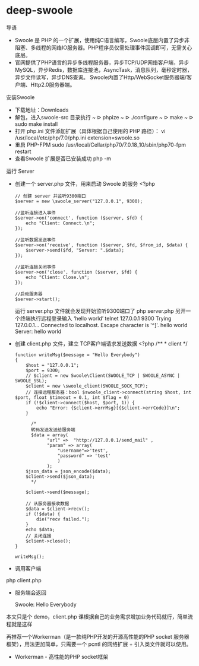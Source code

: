 # deep-swoole
导语

- Swoole 是 PHP 的一个扩展，使用纯C语言编写，Swoole底层内置了异步非阻塞、多线程的网络IO服务器。PHP程序员仅需处理事件回调即可，无需关心底层。
- 官网提供了PHP语言的异步多线程服务器，异步TCP/UDP网络客户端，异步MySQL，异步Redis，数据库连接池，AsyncTask，消息队列，毫秒定时器，异步文件读写，异步DNS查询。 Swoole内置了Http/WebSocket服务器端/客户端、Http2.0服务器端。

安装Swoole

- 下载地址：Downloads
- 解包，进入swoole-src 目录执行
      ~ ᐅ phpize
      ~ ᐅ ./configure
      ~ ᐅ make 
      ~ ᐅ sudo make install
- 打开 php.ini 文件添加扩展（具体根据自己使用的 PHP 路径）：
  vi /usr/local/etc/php/7.0/php.ini
      extension=swoole.so
- 重启 PHP-FPM
  sudo /usr/local/Cellar/php70/7.0.18_10/sbin/php70-fpm restart
- 查看Swoole 扩展是否已安装成功
  php -m
  

运行 Server

- 创建一个 server.php 文件，用来启动 Swoole 的服务
      <?php
      
      // 创建 server 并监听9300端口
      $server = new \swoole_server("127.0.0.1", 9300);
      
      //监听连接进入事件
      $server->on('connect', function ($server, $fd) {  
          echo "Client: Connect.\n";
      });
      
      //监听数据发送事件
      $server->on('receive', function ($server, $fd, $from_id, $data) {
          $server->send($fd, "Server: ".$data);
      });
      
      //监听连接关闭事件
      $server->on('close', function ($server, $fd) {
          echo "Client: Close.\n";
      });
      
      //启动服务器
      $server->start(); 
  运行 server.php 文件就会发现开始监听9300端口了
  php server.php
  另开一个终端执行远程登录输入 ‘hello world’
  telnet 127.0.0.1 9300
      Trying 127.0.0.1...
      Connected to localhost.
      Escape character is '^]'.
      hello world
      Server: hello world
- 创建 client.php 文件，建立 TCP客户端请求发送数据
      <?php
      /**
       * client
       */
      
      function writeMsg($message = "Hello Everybody")
      {
          $host = "127.0.0.1";
          $port = 9300;
          // $client = new Swoole\Client(SWOOLE_TCP | SWOOLE_ASYNC | SWOOLE_SSL);
          $client = new \swoole_client(SWOOLE_SOCK_TCP);
          // 连接远程服务器：bool $swoole_client->connect(string $host, int $port, float $timeout = 0.1, int $flag = 0)
          if (!$client->connect($host, $port, 1)) {
              echo "Error: {$client->errMsg}[{$client->errCode}]\n";
          }
      
        	/*
        	转码发送发送给服务端
        	$data = array(
                  "url" =>  "http://127.0.0.1/send_mail" ,
                  "param" => array(
                      "username"=>'test',
                      "password" => 'test'
                      )
                  );
          $json_data = json_encode($data);
          $client->send($json_data);
        	*/
        
          $client->send($message);
      
          // 从服务器接收数据
          $data = $client->recv();
          if (!$data) {
              die("recv failed.");
          }
          echo $data;
          // 关闭连接
          $client->close();
      }
      
      writeMsg();	
- 调用客户端

php client.php

- 服务端会返回

    Swoole: Hello Everybody



本文只是个 demo，client.php 课根据自己的业务需求增加业务代码就行，简单流程就是这样



再推荐一个Workerman（是一款纯PHP开发的开源高性能的PHP socket 服务器框架），用法更加简单，只需要一个 pcntl 的网络扩展 + 引入类文件就可以使用。



- Workerman - 高性能的PHP socket框架
